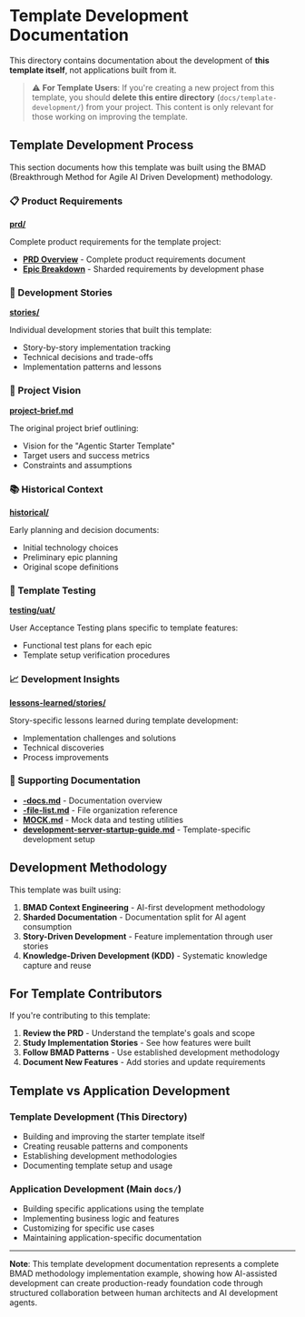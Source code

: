 # Template Development Documentation

This directory contains documentation about the development of **this template itself**, not applications built from it.

> ⚠️ **For Template Users**: If you're creating a new project from this template, you should **delete this entire directory** (`docs/template-development/`) from your project. This content is only relevant for those working on improving the template.

## Template Development Process

This section documents how this template was built using the BMAD (Breakthrough Method for Agile AI Driven Development) methodology.

### 📋 Product Requirements

**[prd/](./prd/)**

Complete product requirements for the template project:

- **[PRD Overview](./prd.md)** - Complete product requirements document
- **[Epic Breakdown](./prd/)** - Sharded requirements by development phase

### 📖 Development Stories

**[stories/](./stories/)**

Individual development stories that built this template:

- Story-by-story implementation tracking
- Technical decisions and trade-offs
- Implementation patterns and lessons

### 🎯 Project Vision

**[project-brief.md](./project-brief.md)**

The original project brief outlining:

- Vision for the "Agentic Starter Template"
- Target users and success metrics
- Constraints and assumptions

### 📚 Historical Context

**[historical/](./historical/)**

Early planning and decision documents:

- Initial technology choices
- Preliminary epic planning
- Original scope definitions

### 🧪 Template Testing

**[testing/uat/](./testing/uat/)**

User Acceptance Testing plans specific to template features:

- Functional test plans for each epic
- Template setup verification procedures

### 📈 Development Insights

**[lessons-learned/stories/](./lessons-learned/stories/)**

Story-specific lessons learned during template development:

- Implementation challenges and solutions
- Technical discoveries
- Process improvements

### 📝 Supporting Documentation

- **[-docs.md](./-docs.md)** - Documentation overview
- **[-file-list.md](./-file-list.md)** - File organization reference
- **[MOCK.md](./MOCK.md)** - Mock data and testing utilities
- **[development-server-startup-guide.md](./development-server-startup-guide.md)** - Template-specific development setup

## Development Methodology

This template was built using:

1. **BMAD Context Engineering** - AI-first development methodology
2. **Sharded Documentation** - Documentation split for AI agent consumption
3. **Story-Driven Development** - Feature implementation through user stories
4. **Knowledge-Driven Development (KDD)** - Systematic knowledge capture and reuse

## For Template Contributors

If you're contributing to this template:

1. **Review the PRD** - Understand the template's goals and scope
2. **Study Implementation Stories** - See how features were built
3. **Follow BMAD Patterns** - Use established development methodology
4. **Document New Features** - Add stories and update requirements

## Template vs Application Development

### Template Development (This Directory)

- Building and improving the starter template itself
- Creating reusable patterns and components
- Establishing development methodologies
- Documenting template setup and usage

### Application Development (Main `docs/`)

- Building specific applications using the template
- Implementing business logic and features
- Customizing for specific use cases
- Maintaining application-specific documentation

---

**Note**: This template development documentation represents a complete BMAD methodology implementation example, showing how AI-assisted development can create production-ready foundation code through structured collaboration between human architects and AI development agents.
